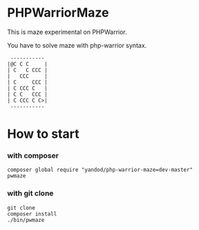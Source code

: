 # PHPWarriorMaze

This is maze experimental on PHPWarrior.

You have to solve maze with php-warrior syntax.


     -----------
    |@C C C     |
    | C   C CCC |
    |   CCC     |
    | C     CCC |
    | C CCC C   |
    | C C   CCC |
    | C CCC C C>|
     -----------

# How to start

### with composer
    composer global require "yandod/php-warrior-maze=dev-master"
    pwmaze

### with git clone
    git clone
    composer install
    ./bin/pwmaze
